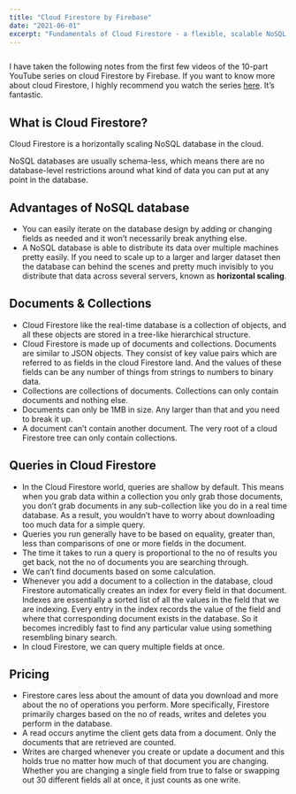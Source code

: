 ```yaml
---
title: "Cloud Firestore by Firebase"
date: "2021-06-01"
excerpt: "Fundamentals of Cloud Firestore - a flexible, scalable NoSQL cloud database to store and sync data for client- and server-side development."
---
```


```toc

```

I have taken the following notes from the first few videos of the 10-part YouTube series on cloud Firestore by Firebase. If you want to know more about cloud Firestore, I highly recommend you watch the series [here](https://www.youtube.com/watch?v=v_hR4K4auoQ). It’s fantastic.

## What is Cloud Firestore?

Cloud Firestore is a horizontally scaling NoSQL database in the cloud.

NoSQL databases are usually schema-less, which means there are no database-level restrictions around what kind of data you can put at any point in the database.

## Advantages of NoSQL database

- You can easily iterate on the database design by adding or changing fields as needed and it won’t necessarily break anything else.
- A NoSQL database is able to distribute its data over multiple machines pretty easily. If you need to scale up to a larger and larger dataset then the database can behind the scenes and pretty much invisibly to you distribute that data across several servers, known as **horizontal scaling**.

## Documents & Collections

- Cloud Firestore like the real-time database is a collection of objects, and all these objects are stored in a tree-like hierarchical structure.
- Cloud Firestore is made up of documents and collections. Documents are similar to JSON objects. They consist of key value pairs which are referred to as fields in the cloud Firestore land. And the values of these fields can be any number of things from strings to numbers to binary data.
- Collections are collections of documents. Collections can only contain documents and nothing else.
- Documents can only be 1MB in size. Any larger than that and you need to break it up.
- A document can’t contain another document. The very root of a cloud Firestore tree can only contain collections.

## Queries in Cloud Firestore

- In the Cloud Firestore world, queries are shallow by default. This means when you grab data within a collection you only grab those documents, you don’t grab documents in any sub-collection like you do in a real time database. As a result, you wouldn’t have to worry about downloading too much data for a simple query.
- Queries you run generally have to be based on equality, greater than, less than comparisons of one or more fields in the document.
- The time it takes to run a query is proportional to the no of results you get back, not the no of documents you are searching through.
- We can’t find documents based on some calculation.
- Whenever you add a document to a collection in the database, cloud Firestore automatically creates an index for every field in that document. Indexes are essentially a sorted list of all the values in the field that we are indexing. Every entry in the index records the value of the field and where that corresponding document exists in the database. So it becomes incredibly fast to find any particular value using something resembling binary search.
- In cloud Firestore, we can query multiple fields at once.

## Pricing

- Firestore cares less about the amount of data you download and more about the no of operations you perform. More specifically, Firestore primarily charges based on the no of reads, writes and deletes you perform in the database.
- A read occurs anytime the client gets data from a document. Only the documents that are retrieved are counted.
- Writes are charged whenever you create or update a document and this holds true no matter how much of that document you are changing. Whether you are changing a single field from true to false or swapping out 30 different fields all at once, it just counts as one write.

